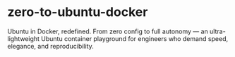 # zero-to-ubuntu-docker
Ubuntu in Docker, redefined. From zero config to full autonomy — an ultra-lightweight Ubuntu container playground for engineers who demand speed, elegance, and reproducibility.
